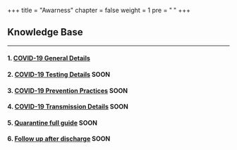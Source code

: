 +++
title = "Awarness"
chapter = false
weight = 1
pre = "<b> </b>"
+++

## Knowledge Base

---

#### 1. [COVID-19 General Details](/Covid19-Page/public/awarness/general)

#### 2. [COVID-19 Testing Details](/awarness/test) SOON

#### 3. [COVID-19 Prevention Practices](/awarness/practices/) SOON

#### 4. [COVID-19 Transmission Details](/awarness/transmission/) SOON

#### 5. [Quarantine full guide](/awarness/quarantine/) SOON

#### 6. [Follow up after discharge](/awarness/followup/) SOON
